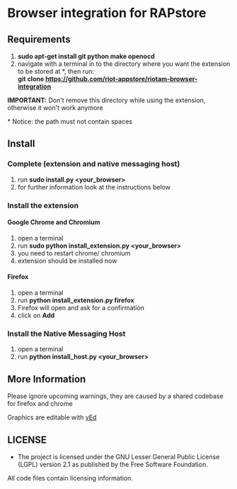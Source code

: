 # Browser integration for RAPstore

## Requirements
1. **sudo apt-get install git python make openocd**
2. navigate with a terminal in to the directory where you want the extension to be stored at \*, then run:
   <br>**git clone https://github.com/riot-appstore/riotam-browser-integration**

**IMPORTANT:** Don't remove this directory while using the extension, otherwise it won't work anymore

\* Notice: the path must not contain spaces

## Install

### Complete (extension and native messaging host)
1. run **sudo install.py <your_browser>**
2. for further information look at the instructions below

### Install the extension

#### Google Chrome and Chromium
1. open a terminal
2. run **sudo python install_extension.py <your_browser>**
3. you need to restart chrome/ chromium
4. extension should be installed now

#### Firefox
1. open a terminal
2. run **python install_extension.py firefox**
3. Firefox will open and ask for a confirmation
4. click on **Add**

### Install the Native Messaging Host
1. open a terminal
2. run **python install_host.py <your_browser>**

## More Information
Please ignore upcoming warnings, they are caused by a shared codebase for firefox and chrome

Graphics are editable with [yEd](http://www.yworks.com/products/yed "http://www.yworks.com/products/yed")

## LICENSE
* The project is licensed under the GNU Lesser General Public License
  (LGPL) version 2.1 as published by the Free Software Foundation.

All code files contain licensing information.